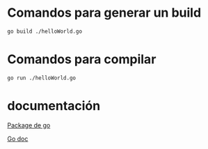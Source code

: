 # Comandos para generar un build

```bash
go build ./helloWorld.go
```

# Comandos para compilar

```bash
go run ./helloWorld.go
```

# documentación

[Package de go](https://pkg.go.dev/std)

[Go doc](https://pkg.go.dev/)
